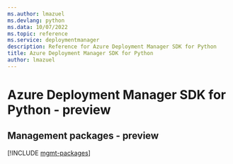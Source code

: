 ```yaml
---
ms.author: lmazuel
ms.devlang: python
ms.data: 10/07/2022
ms.topic: reference
ms.service: deploymentmanager
description: Reference for Azure Deployment Manager SDK for Python
title: Azure Deployment Manager SDK for Python
author: lmazuel
---
```

# Azure Deployment Manager SDK for Python - preview

## Management packages - preview
[!INCLUDE [mgmt-packages](deployment-manager-mgmt-index.md)]
